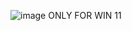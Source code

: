 ![image](https://github.com/unluckiestly/SUPER-ULTRA-SHOPPING-LIST/assets/88104671/fc1b896a-4e51-44d4-b8e4-5d9785f890be)
ONLY FOR WIN 11
